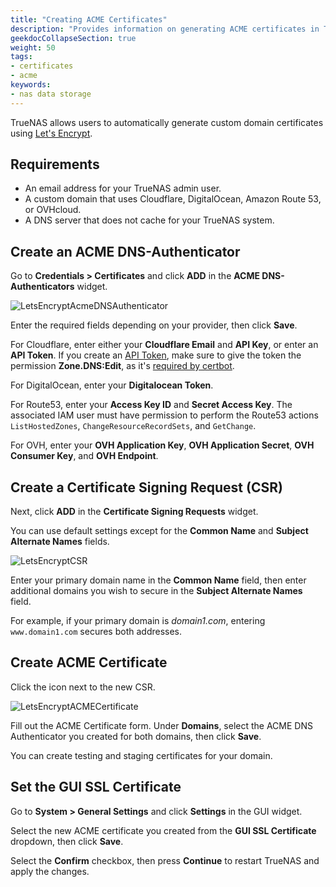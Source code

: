 ```yaml
---
title: "Creating ACME Certificates"
description: "Provides information on generating ACME certificates in TrueNAS using Let's Encrypt."
geekdocCollapseSection: true
weight: 50
tags:
- certificates
- acme
keywords:
- nas data storage 
---
```


TrueNAS allows users to automatically generate custom domain certificates using [Let's Encrypt](https://letsencrypt.org/). 

## Requirements

* An email address for your TrueNAS admin user.
* A custom domain that uses Cloudflare, DigitalOcean, Amazon Route 53, or OVHcloud.
* A DNS server that does not cache for your TrueNAS system.

## Create an ACME DNS-Authenticator

Go to **Credentials > Certificates** and click **ADD** in the **ACME DNS-Authenticators** widget.

![LetsEncryptAcmeDNSAuthenticator](/images/SCALE/Credentials/LetsEncryptAcmeDNSAuthenticator.png "Add ACME DNS Authenticator")

Enter the required fields depending on your provider, then click **Save**.

For Cloudflare, enter either your **Cloudflare Email** and **API Key**, or enter an **API Token**.
If you create an [API Token](https://dash.cloudflare.com/profile/api-tokens), make sure to give the token the permission **Zone.DNS:Edit**, as it's [required by certbot](https://certbot-dns-cloudflare.readthedocs.io/en/stable/).

For DigitalOcean, enter your **Digitalocean Token**.

For Route53, enter your **Access Key ID** and **Secret Access Key**. The associated IAM user must have permission to perform the Route53 actions `ListHostedZones`, `ChangeResourceRecordSets`, and `GetChange`.

For OVH, enter your **OVH Application Key**, **OVH Application Secret**, **OVH Consumer Key**, and **OVH Endpoint**.

## Create a Certificate Signing Request (CSR)

Next, click **ADD** in the **Certificate Signing Requests** widget.

You can use default settings except for the **Common Name** and **Subject Alternate Names** fields. 

![LetsEncryptCSR](/images/SCALE/Credentials/LetsEncryptCSR.png "Add CSR")

Enter your primary domain name in the **Common Name** field, then enter additional domains you wish to secure in the **Subject Alternate Names** field. 

For example, if your primary domain is *domain1.com*, entering `www.domain1.com` secures both addresses.

## Create ACME Certificate

Click the <span class="iconify" data-icon="mdi:wrench"></span> icon next to the new CSR.

![LetsEncryptACMECertificate](/images/SCALE/Credentials/LetsEncryptACMECertificate.png "Add ACME Certificate")

Fill out the ACME Certificate form. Under **Domains**, select the ACME DNS Authenticator you created for both domains, then click **Save**.

You can create testing and staging certificates for your domain.

## Set the GUI SSL Certificate

Go to **System > General Settings** and click **Settings** in the GUI widget.

Select the new ACME certificate you created from the **GUI SSL Certificate** dropdown, then click **Save**.

Select the **Confirm** checkbox, then press **Continue** to restart TrueNAS and apply the changes.
